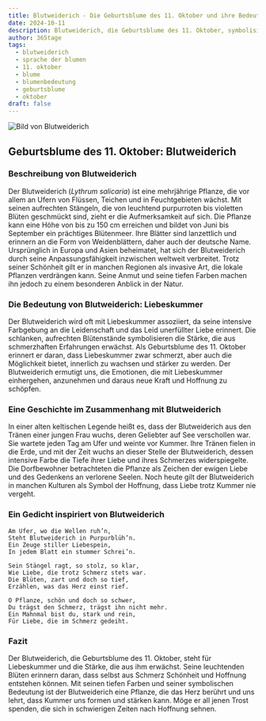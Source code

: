 ```yaml
---
title: Blutweiderich - Die Geburtsblume des 11. Oktober und ihre Bedeutung
date: 2024-10-11
description: Blutweiderich, die Geburtsblume des 11. Oktober, symbolisiert Liebeskummer. Erfahre mehr über ihre Geschichte, Bedeutung und Symbolik in der Sprache der Blumen.
author: 365tage
tags:
  - blutweiderich
  - sprache der blumen
  - 11. oktober
  - blume
  - blumenbedeutung
  - geburtsblume
  - oktober
draft: false
---
```


![Bild von Blutweiderich](https://cdn.pixabay.com/photo/2019/07/15/12/11/ordinary-loosestrife-4339197_640.jpg#center)


## Geburtsblume des 11. Oktober: Blutweiderich

### Beschreibung von Blutweiderich

Der Blutweiderich (_Lythrum salicaria_) ist eine mehrjährige Pflanze, die vor allem an Ufern von Flüssen, Teichen und in Feuchtgebieten wächst. Mit seinen aufrechten Stängeln, die von leuchtend purpurroten bis violetten Blüten geschmückt sind, zieht er die Aufmerksamkeit auf sich. Die Pflanze kann eine Höhe von bis zu 150 cm erreichen und bildet von Juni bis September ein prächtiges Blütenmeer. Ihre Blätter sind lanzettlich und erinnern an die Form von Weidenblättern, daher auch der deutsche Name. Ursprünglich in Europa und Asien beheimatet, hat sich der Blutweiderich durch seine Anpassungsfähigkeit inzwischen weltweit verbreitet. Trotz seiner Schönheit gilt er in manchen Regionen als invasive Art, die lokale Pflanzen verdrängen kann. Seine Anmut und seine tiefen Farben machen ihn jedoch zu einem besonderen Anblick in der Natur.

### Die Bedeutung von Blutweiderich: Liebeskummer

Der Blutweiderich wird oft mit Liebeskummer assoziiert, da seine intensive Farbgebung an die Leidenschaft und das Leid unerfüllter Liebe erinnert. Die schlanken, aufrechten Blütenstände symbolisieren die Stärke, die aus schmerzhaften Erfahrungen erwächst. Als Geburtsblume des 11. Oktober erinnert er daran, dass Liebeskummer zwar schmerzt, aber auch die Möglichkeit bietet, innerlich zu wachsen und stärker zu werden. Der Blutweiderich ermutigt uns, die Emotionen, die mit Liebeskummer einhergehen, anzunehmen und daraus neue Kraft und Hoffnung zu schöpfen.

### Eine Geschichte im Zusammenhang mit Blutweiderich

In einer alten keltischen Legende heißt es, dass der Blutweiderich aus den Tränen einer jungen Frau wuchs, deren Geliebter auf See verschollen war. Sie wartete jeden Tag am Ufer und weinte vor Kummer. Ihre Tränen fielen in die Erde, und mit der Zeit wuchs an dieser Stelle der Blutweiderich, dessen intensive Farbe die Tiefe ihrer Liebe und ihres Schmerzes widerspiegelte. Die Dorfbewohner betrachteten die Pflanze als Zeichen der ewigen Liebe und des Gedenkens an verlorene Seelen. Noch heute gilt der Blutweiderich in manchen Kulturen als Symbol der Hoffnung, dass Liebe trotz Kummer nie vergeht.

### Ein Gedicht inspiriert von Blutweiderich

```
Am Ufer, wo die Wellen ruh’n,  
Steht Blutweiderich in Purpurblüh’n.  
Ein Zeuge stiller Liebespein,  
In jedem Blatt ein stummer Schrei’n.  

Sein Stängel ragt, so stolz, so klar,  
Wie Liebe, die trotz Schmerz stets war.  
Die Blüten, zart und doch so tief,  
Erzählen, was das Herz einst rief.  

O Pflanze, schön und doch so schwer,  
Du trägst den Schmerz, trägst ihn nicht mehr.  
Ein Mahnmal bist du, stark und rein,  
Für Liebe, die im Schmerz gedeiht.  
```

### Fazit

Der Blutweiderich, die Geburtsblume des 11. Oktober, steht für Liebeskummer und die Stärke, die aus ihm erwächst. Seine leuchtenden Blüten erinnern daran, dass selbst aus Schmerz Schönheit und Hoffnung entstehen können. Mit seinen tiefen Farben und seiner symbolischen Bedeutung ist der Blutweiderich eine Pflanze, die das Herz berührt und uns lehrt, dass Kummer uns formen und stärken kann. Möge er all jenen Trost spenden, die sich in schwierigen Zeiten nach Hoffnung sehnen.